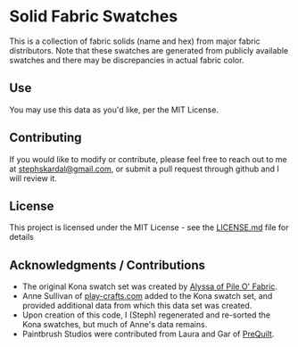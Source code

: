 # Solid Fabric Swatches

This is a collection of fabric solids (name and hex) from major fabric distributors. Note that these swatches are generated from publicly available swatches and there may be discrepancies in actual fabric color.

## Use

You may use this data as you'd like, per the MIT License.

## Contributing

If you would like to modify or contribute, please feel free to reach out to me at [stephskardal@gmail.com](mailto:stephskardal@gmail.com), or submit a pull request through github and I will review it.

## License

This project is licensed under the MIT License - see the [LICENSE.md](LICENSE.md) file for details

## Acknowledgments / Contributions

* The original Kona swatch set was created by [Alyssa of Pile O' Fabric](https://pileofabric.com/blogs/modern-quilting/15173769-kona-illustrator-swatches-install-tutorial).
* Anne Sullivan of [play-crafts.com](http://www.play-crafts.com/blog/tools/) added to the Kona swatch set, and provided additional data from which this data set was created.
* Upon creation of this code, I (Steph) regenerated and re-sorted the Kona swatches, but much of Anne's data remains.
* Paintbrush Studios were contributed from Laura and Gar of [PreQuilt](https://app.prequilt.com/).

